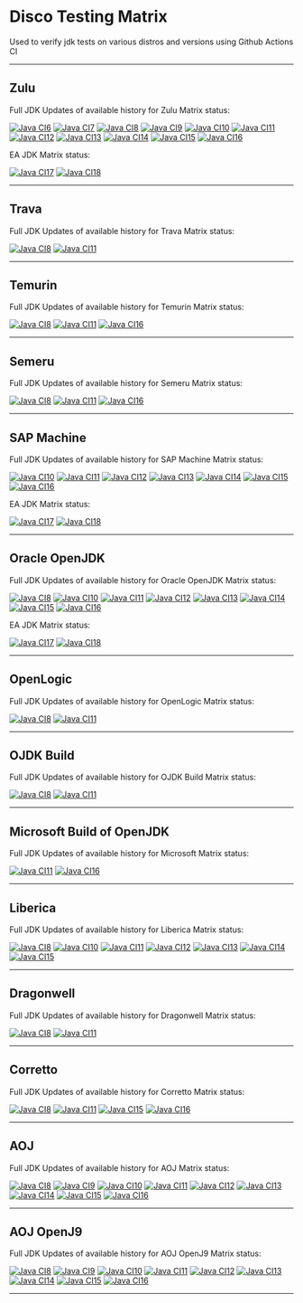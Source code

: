 # Disco Testing Matrix

Used to verify jdk tests on various distros and versions using Github Actions CI

---

## Zulu 
Full JDK Updates of available history for Zulu Matrix status:

[![Java CI6](https://github.com/foojay2020/discoTestingMatrix/workflows/Java6_Zulu/badge.svg)](https://github.com/foojay2020/discoTestingMatrix/actions)
[![Java CI7](https://github.com/foojay2020/discoTestingMatrix/workflows/Java7_Zulu/badge.svg)](https://github.com/foojay2020/discoTestingMatrix/actions)
[![Java CI8](https://github.com/foojay2020/discoTestingMatrix/workflows/Java8_Zulu/badge.svg)](https://github.com/foojay2020/discoTestingMatrix/actions)
[![Java CI9](https://github.com/foojay2020/discoTestingMatrix/workflows/Java9_Zulu/badge.svg)](https://github.com/foojay2020/discoTestingMatrix/actions)
[![Java CI10](https://github.com/foojay2020/discoTestingMatrix/workflows/Java10_Zulu/badge.svg)](https://github.com/foojay2020/discoTestingMatrix/actions)
[![Java CI11](https://github.com/foojay2020/discoTestingMatrix/workflows/Java11_Zulu/badge.svg)](https://github.com/foojay2020/discoTestingMatrix/actions)
[![Java CI12](https://github.com/foojay2020/discoTestingMatrix/workflows/Java12_Zulu/badge.svg)](https://github.com/foojay2020/discoTestingMatrix/actions)
[![Java CI13](https://github.com/foojay2020/discoTestingMatrix/workflows/Java13_Zulu/badge.svg)](https://github.com/foojay2020/discoTestingMatrix/actions)
[![Java CI14](https://github.com/foojay2020/discoTestingMatrix/workflows/Java14_Zulu/badge.svg)](https://github.com/foojay2020/discoTestingMatrix/actions)
[![Java CI15](https://github.com/foojay2020/discoTestingMatrix/workflows/Java15_Zulu/badge.svg)](https://github.com/foojay2020/discoTestingMatrix/actions)
[![Java CI16](https://github.com/foojay2020/discoTestingMatrix/workflows/Java16_Zulu/badge.svg)](https://github.com/foojay2020/discoTestingMatrix/actions)

EA JDK Matrix status:

[![Java CI17](https://github.com/foojay2020/discoTestingMatrix/workflows/Java17_Zulu/badge.svg)](https://github.com/foojay2020/discoTestingMatrix/actions)
[![Java CI18](https://github.com/foojay2020/discoTestingMatrix/workflows/Java18_Zulu/badge.svg)](https://github.com/foojay2020/discoTestingMatrix/actions)

---

## Trava
Full JDK Updates of available history for Trava Matrix status:

[![Java CI8](https://github.com/foojay2020/discoTestingMatrix/workflows/Java8_Trava/badge.svg)](https://github.com/foojay2020/discoTestingMatrix/actions)
[![Java CI11](https://github.com/foojay2020/discoTestingMatrix/workflows/Java11_Trava/badge.svg)](https://github.com/foojay2020/discoTestingMatrix/actions)

---

## Temurin
Full JDK Updates of available history for Temurin Matrix status:

[![Java CI8](https://github.com/foojay2020/discoTestingMatrix/workflows/Java8_Temurin/badge.svg)](https://github.com/foojay2020/discoTestingMatrix/actions)
[![Java CI11](https://github.com/foojay2020/discoTestingMatrix/workflows/Java11_Temurin/badge.svg)](https://github.com/foojay2020/discoTestingMatrix/actions)
[![Java CI16](https://github.com/foojay2020/discoTestingMatrix/workflows/Java16_Temurin/badge.svg)](https://github.com/foojay2020/discoTestingMatrix/actions)

---

## Semeru
Full JDK Updates of available history for Semeru Matrix status:

[![Java CI8](https://github.com/foojay2020/discoTestingMatrix/workflows/Java8_Semeru/badge.svg)](https://github.com/foojay2020/discoTestingMatrix/actions)
[![Java CI11](https://github.com/foojay2020/discoTestingMatrix/workflows/Java11_Semeru/badge.svg)](https://github.com/foojay2020/discoTestingMatrix/actions)
[![Java CI16](https://github.com/foojay2020/discoTestingMatrix/workflows/Java16_Semeru/badge.svg)](https://github.com/foojay2020/discoTestingMatrix/actions)

---

## SAP Machine 
Full JDK Updates of available history for SAP Machine Matrix status:

[![Java CI10](https://github.com/foojay2020/discoTestingMatrix/workflows/Java10_SAP_Machine/badge.svg)](https://github.com/foojay2020/discoTestingMatrix/actions)
[![Java CI11](https://github.com/foojay2020/discoTestingMatrix/workflows/Java11_SAP_Machine/badge.svg)](https://github.com/foojay2020/discoTestingMatrix/actions)
[![Java CI12](https://github.com/foojay2020/discoTestingMatrix/workflows/Java12_SAP_Machine/badge.svg)](https://github.com/foojay2020/discoTestingMatrix/actions)
[![Java CI13](https://github.com/foojay2020/discoTestingMatrix/workflows/Java13_SAP_Machine/badge.svg)](https://github.com/foojay2020/discoTestingMatrix/actions)
[![Java CI14](https://github.com/foojay2020/discoTestingMatrix/workflows/Java14_SAP_Machine/badge.svg)](https://github.com/foojay2020/discoTestingMatrix/actions)
[![Java CI15](https://github.com/foojay2020/discoTestingMatrix/workflows/Java15_SAP_Machine/badge.svg)](https://github.com/foojay2020/discoTestingMatrix/actions)
[![Java CI16](https://github.com/foojay2020/discoTestingMatrix/workflows/Java16_SAP_Machine/badge.svg)](https://github.com/foojay2020/discoTestingMatrix/actions)

EA JDK Matrix status:

[![Java CI17](https://github.com/foojay2020/discoTestingMatrix/workflows/Java17_SAP_Machine/badge.svg)](https://github.com/foojay2020/discoTestingMatrix/actions)
[![Java CI18](https://github.com/foojay2020/discoTestingMatrix/workflows/Java18_SAP_Machine/badge.svg)](https://github.com/foojay2020/discoTestingMatrix/actions)

---

## Oracle OpenJDK 
Full JDK Updates of available history for Oracle OpenJDK Matrix status:

[![Java CI8](https://github.com/foojay2020/discoTestingMatrix/workflows/Java8_Oracle_OpenJDK/badge.svg)](https://github.com/foojay2020/discoTestingMatrix/actions)
[![Java CI10](https://github.com/foojay2020/discoTestingMatrix/workflows/Java10_Oracle_OpenJDK/badge.svg)](https://github.com/foojay2020/discoTestingMatrix/actions)
[![Java CI11](https://github.com/foojay2020/discoTestingMatrix/workflows/Java11_Oracle_OpenJDK/badge.svg)](https://github.com/foojay2020/discoTestingMatrix/actions)
[![Java CI12](https://github.com/foojay2020/discoTestingMatrix/workflows/Java12_Oracle_OpenJDK/badge.svg)](https://github.com/foojay2020/discoTestingMatrix/actions)
[![Java CI13](https://github.com/foojay2020/discoTestingMatrix/workflows/Java13_Oracle_OpenJDK/badge.svg)](https://github.com/foojay2020/discoTestingMatrix/actions)
[![Java CI14](https://github.com/foojay2020/discoTestingMatrix/workflows/Java14_Oracle_OpenJDK/badge.svg)](https://github.com/foojay2020/discoTestingMatrix/actions)
[![Java CI15](https://github.com/foojay2020/discoTestingMatrix/workflows/Java15_Oracle_OpenJDK/badge.svg)](https://github.com/foojay2020/discoTestingMatrix/actions)
[![Java CI16](https://github.com/foojay2020/discoTestingMatrix/workflows/Java16_Oracle_OpenJDK/badge.svg)](https://github.com/foojay2020/discoTestingMatrix/actions)

EA JDK Matrix status:

[![Java CI17](https://github.com/foojay2020/discoTestingMatrix/workflows/Java17_Oracle_OpenJDK/badge.svg)](https://github.com/foojay2020/discoTestingMatrix/actions)
[![Java CI18](https://github.com/foojay2020/discoTestingMatrix/workflows/Java18_Oracle_OpenJDK/badge.svg)](https://github.com/foojay2020/discoTestingMatrix/actions)

---

## OpenLogic
Full JDK Updates of available history for OpenLogic Matrix status:

[![Java CI8](https://github.com/foojay2020/discoTestingMatrix/workflows/Java8_OpenLogic/badge.svg)](https://github.com/foojay2020/discoTestingMatrix/actions)
[![Java CI11](https://github.com/foojay2020/discoTestingMatrix/workflows/Java11_OpenLogic/badge.svg)](https://github.com/foojay2020/discoTestingMatrix/actions)

---

## OJDK Build
Full JDK Updates of available history for OJDK Build Matrix status:

[![Java CI8](https://github.com/foojay2020/discoTestingMatrix/workflows/Java8_OJDK_Build/badge.svg)](https://github.com/foojay2020/discoTestingMatrix/actions)
[![Java CI11](https://github.com/foojay2020/discoTestingMatrix/workflows/Java11_OJDK_Build/badge.svg)](https://github.com/foojay2020/discoTestingMatrix/actions)

---

## Microsoft Build of OpenJDK
Full JDK Updates of available history for Microsoft Matrix status:

[![Java CI11](https://github.com/foojay2020/discoTestingMatrix/workflows/Java11_Microsoft/badge.svg)](https://github.com/foojay2020/discoTestingMatrix/actions)
[![Java CI16](https://github.com/foojay2020/discoTestingMatrix/workflows/Java16_Microsoft/badge.svg)](https://github.com/foojay2020/discoTestingMatrix/actions)

---

## Liberica 
Full JDK Updates of available history for Liberica Matrix status:

[![Java CI8](https://github.com/foojay2020/discoTestingMatrix/workflows/Java8_Liberica/badge.svg)](https://github.com/foojay2020/discoTestingMatrix/actions)
[![Java CI10](https://github.com/foojay2020/discoTestingMatrix/workflows/Java10_Liberica/badge.svg)](https://github.com/foojay2020/discoTestingMatrix/actions)
[![Java CI11](https://github.com/foojay2020/discoTestingMatrix/workflows/Java11_Liberica/badge.svg)](https://github.com/foojay2020/discoTestingMatrix/actions)
[![Java CI12](https://github.com/foojay2020/discoTestingMatrix/workflows/Java12_Liberica/badge.svg)](https://github.com/foojay2020/discoTestingMatrix/actions)
[![Java CI13](https://github.com/foojay2020/discoTestingMatrix/workflows/Java13_Liberica/badge.svg)](https://github.com/foojay2020/discoTestingMatrix/actions)
[![Java CI14](https://github.com/foojay2020/discoTestingMatrix/workflows/Java14_Liberica/badge.svg)](https://github.com/foojay2020/discoTestingMatrix/actions)
[![Java CI15](https://github.com/foojay2020/discoTestingMatrix/workflows/Java15_Liberica/badge.svg)](https://github.com/foojay2020/discoTestingMatrix/actions)

---

## Dragonwell
Full JDK Updates of available history for Dragonwell Matrix status:

[![Java CI8](https://github.com/foojay2020/discoTestingMatrix/workflows/Java8_Dragonwell/badge.svg)](https://github.com/foojay2020/discoTestingMatrix/actions)
[![Java CI11](https://github.com/foojay2020/discoTestingMatrix/workflows/Java11_Dragonwell/badge.svg)](https://github.com/foojay2020/discoTestingMatrix/actions)

---

## Corretto
Full JDK Updates of available history for Corretto Matrix status:

[![Java CI8](https://github.com/foojay2020/discoTestingMatrix/workflows/Java8_Corretto/badge.svg)](https://github.com/foojay2020/discoTestingMatrix/actions)
[![Java CI11](https://github.com/foojay2020/discoTestingMatrix/workflows/Java11_Corretto/badge.svg)](https://github.com/foojay2020/discoTestingMatrix/actions)
[![Java CI15](https://github.com/foojay2020/discoTestingMatrix/workflows/Java15_Corretto/badge.svg)](https://github.com/foojay2020/discoTestingMatrix/actions)
[![Java CI16](https://github.com/foojay2020/discoTestingMatrix/workflows/Java16_Corretto/badge.svg)](https://github.com/foojay2020/discoTestingMatrix/actions)

---

## AOJ 
Full JDK Updates of available history for AOJ Matrix status:

[![Java CI8](https://github.com/foojay2020/discoTestingMatrix/workflows/Java8_AOJ/badge.svg)](https://github.com/foojay2020/discoTestingMatrix/actions)
[![Java CI9](https://github.com/foojay2020/discoTestingMatrix/workflows/Java9_AOJ/badge.svg)](https://github.com/foojay2020/discoTestingMatrix/actions)
[![Java CI10](https://github.com/foojay2020/discoTestingMatrix/workflows/Java10_AOJ/badge.svg)](https://github.com/foojay2020/discoTestingMatrix/actions)
[![Java CI11](https://github.com/foojay2020/discoTestingMatrix/workflows/Java11_AOJ/badge.svg)](https://github.com/foojay2020/discoTestingMatrix/actions)
[![Java CI12](https://github.com/foojay2020/discoTestingMatrix/workflows/Java12_AOJ/badge.svg)](https://github.com/foojay2020/discoTestingMatrix/actions)
[![Java CI13](https://github.com/foojay2020/discoTestingMatrix/workflows/Java13_AOJ/badge.svg)](https://github.com/foojay2020/discoTestingMatrix/actions)
[![Java CI14](https://github.com/foojay2020/discoTestingMatrix/workflows/Java14_AOJ/badge.svg)](https://github.com/foojay2020/discoTestingMatrix/actions)
[![Java CI15](https://github.com/foojay2020/discoTestingMatrix/workflows/Java15_AOJ/badge.svg)](https://github.com/foojay2020/discoTestingMatrix/actions)
[![Java CI16](https://github.com/foojay2020/discoTestingMatrix/workflows/Java16_AOJ/badge.svg)](https://github.com/foojay2020/discoTestingMatrix/actions)

---

## AOJ OpenJ9
Full JDK Updates of available history for AOJ OpenJ9 Matrix status:

[![Java CI8](https://github.com/foojay2020/discoTestingMatrix/workflows/Java8_AOJ_OpenJ9/badge.svg)](https://github.com/foojay2020/discoTestingMatrix/actions)
[![Java CI9](https://github.com/foojay2020/discoTestingMatrix/workflows/Java9_AOJ_OpenJ9/badge.svg)](https://github.com/foojay2020/discoTestingMatrix/actions)
[![Java CI10](https://github.com/foojay2020/discoTestingMatrix/workflows/Java10_AOJ_OpenJ9/badge.svg)](https://github.com/foojay2020/discoTestingMatrix/actions)
[![Java CI11](https://github.com/foojay2020/discoTestingMatrix/workflows/Java11_AOJ_OpenJ9/badge.svg)](https://github.com/foojay2020/discoTestingMatrix/actions)
[![Java CI12](https://github.com/foojay2020/discoTestingMatrix/workflows/Java12_AOJ_OpenJ9/badge.svg)](https://github.com/foojay2020/discoTestingMatrix/actions)
[![Java CI13](https://github.com/foojay2020/discoTestingMatrix/workflows/Java13_AOJ_OpenJ9/badge.svg)](https://github.com/foojay2020/discoTestingMatrix/actions)
[![Java CI14](https://github.com/foojay2020/discoTestingMatrix/workflows/Java14_AOJ_OpenJ9/badge.svg)](https://github.com/foojay2020/discoTestingMatrix/actions)
[![Java CI15](https://github.com/foojay2020/discoTestingMatrix/workflows/Java15_AOJ_OpenJ9/badge.svg)](https://github.com/foojay2020/discoTestingMatrix/actions)
[![Java CI16](https://github.com/foojay2020/discoTestingMatrix/workflows/Java16_AOJ_OpenJ9/badge.svg)](https://github.com/foojay2020/discoTestingMatrix/actions)

---

